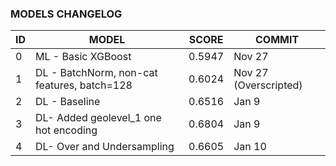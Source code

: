 ### MODELS CHANGELOG





| ID   | MODEL                                       | SCORE  | COMMIT                 |
| ---- | ------------------------------------------- | ------ | ---------------------- |
| 0    | ML - Basic XGBoost                          | 0.5947 | Nov 27                 |
| 1    | DL - BatchNorm, non-cat features, batch=128 | 0.6024 | Nov 27  (Overscripted) |
| 2    | DL - Baseline                               | 0.6516 | Jan 9                  |
| 3    | DL- Added geolevel_1 one hot encoding       | 0.6804 | Jan 9                  |
| 4    | DL- Over and Undersampling                  | 0.6605 | Jan 10                 |
